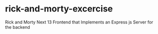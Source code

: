 # rick-and-morty-excercise
Rick and Morty Next 13 Frontend that Implements an Express js Server for the backend
